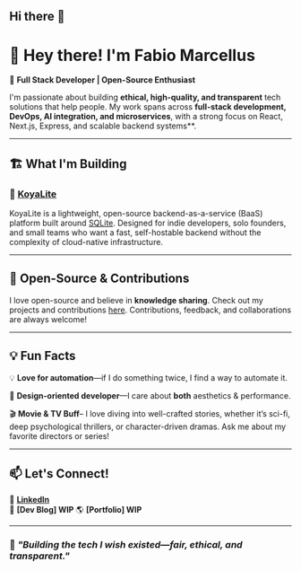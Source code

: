 ## Hi there 👋

# 👋 Hey there! I'm Fabio Marcellus  

🚀 **Full Stack Developer | Open-Source Enthusiast**  

I'm passionate about building **ethical, high-quality, and transparent** tech solutions that help people. My work spans across **full-stack development, DevOps, AI integration, and microservices**, with a strong focus on React, Next.js, Express, and scalable backend systems**.  

---

## 🏗️ What I'm Building  


### 📝 [**KoyaLite**](https://github.com/koyalite/koyalite)
KoyaLite is a lightweight, open-source backend-as-a-service (BaaS) platform built around [SQLite](https://sqlite.org/). Designed for indie developers, solo founders, and small teams who want a fast, self-hostable backend without the complexity of cloud-native infrastructure.


---

## 📌 Open-Source & Contributions  
I love open-source and believe in **knowledge sharing**. Check out my projects and contributions [here](https://github.com/fabiomarcellusdev?tab=repositories). Contributions, feedback, and collaborations are always welcome!  

---

## 💡 Fun Facts    
💡 **Love for automation**—if I do something twice, I find a way to automate it.  

🎨 **Design-oriented developer**—I care about **both** aesthetics & performance.  

🎬 **Movie & TV Buff**– I love diving into well-crafted stories, whether it’s sci-fi, deep psychological thrillers, or character-driven dramas. Ask me about my favorite directors or series!

---

## 📫 Let's Connect!  
💼 **[LinkedIn](https://www.linkedin.com/in/fabio-mar/)**  
📝 **[Dev Blog] WIP**
🌎 **[Portfolio] WIP**  


---

### 🚀 *"Building the tech I wish existed—fair, ethical, and transparent."*  


